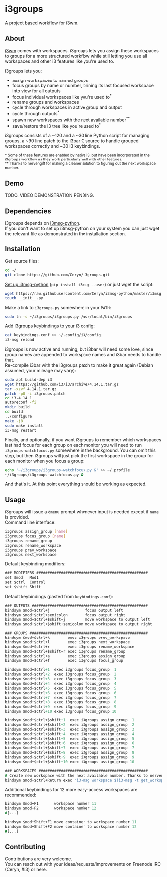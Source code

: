 i3groups
===
A project based workflow for [i3wm](https://i3wm.org/).

About
---
[i3wm](https://i3wm.org/) comes with workspaces. i3groups lets you assign these workspaces to groups for a more structured workflow while still letting you use all workspaces and other i3 features like you're used to.

i3groups lets you:
* assign workspaces to named groups
* focus groups by name or number, brining its last focused workspace into view for all outputs
* focus individual workspaces like you're used to<sup>\*</sup>
* rename groups and workspaces
* cycle through workspaces in active group and output
* cycle through outputs<sup>\*</sup>
* spawn new workspaces with the next available number<sup>\*\*</sup>
* save/restore the i3 tree like you're used to<sup>\*</sup>

i3groups consists of a ~120 and a ~30 line Python script for managing groups, a ~90 line patch to the i3bar C source to handle grouped workspaces correctly and ~30 i3 keybindings.

<sub>\* Some of these features are enabled by native i3, but have been incorporated in the i3groups workflow as they work particularly well with other features.</sub>  
<sup>\*\* Thanks to nervengift for making a cleaner solution to figuring out the next workspace number.</sup>

Demo
---
TODO. VIDEO DEMONSTRATION PENDING.

Dependencies
---
i3groups depends on [i3msg-python](https://github.com/Ceryn/i3msg-python).  
If you don't want to set up i3msg-python on your system you can just wget the relevant file as demonstrated in the installation section.

Installation
---
Get source files:
```Bash
cd ~/
git clone https://github.com/Ceryn/i3groups.git
```

[Set up i3msg-python](https://github.com/Ceryn/i3msg-python) (`pip install i3msg --user`) or just wget the script:
```Bash
wget https://raw.githubusercontent.com/Ceryn/i3msg-python/master/i3msg.py
touch __init__.py
```

Make a link to `i3groups.py` somewhere in your `PATH`:
```Bash
sudo ln -s ~/i3groups/i3groups.py /usr/local/bin/i3groups
```

Add i3groups keybindings to your i3 config:
```Bash
cat keybindings.conf >> ~/.config/i3/config
i3-msg reload
```

i3groups is now active and running, but i3bar will need some love, since group names are appended to workspace names and i3bar needs to handle that.  
Re-compile i3bar with the i3groups patch to make it great again (Debian assumed, your mileage may vary):
```Bash
sudo apt build-dep i3
wget https://github.com/i3/i3/archive/4.14.1.tar.gz
tar -xzvf 4.14.1.tar.gz
patch -p0 -i i3groups.patch
cd i3-4.14.1
autoreconf -fi
mkdir build
cd build
../configure
make -j8
sudo make install
i3-msg restart
```

Finally, and optionally, if you want i3groups to remember which workspaces last had focus for each group on each monitor you will need to run `i3groups-watchfocus.py` somewhere in the background. You can omit this step, but then i3groups will just pick the first workspace in the group for each monitor when you focus a group:
```Bash
echo '~/i3groups/i3groups-watchfocus.py &' >> ~/.profile
~/i3groups/i3groups-watchfocus.py &
```

And that's it. At this point everything should be working as expected.

Usage
---
i3groups will issue a `dmenu` prompt whenever input is needed except if `name` is provided.  
Command line interface:
```Bash
i3groups assign_group [name]
i3groups focus_group [name]
i3groups rename_group
i3groups rename_workspace
i3groups prev_workspace
i3groups next_workspace
```

Default keybinding modifiers:
```i3
### MODIFIERS ##################################################
set $mod   Mod1
set $ctrl  Control
set $shift Shift
```

Default keybindings (pasted from `keybindings.conf`):
```i3
### OUTPUTS ####################################################
bindsym $mod+$ctrl+j                focus output left
bindsym $mod+$ctrl+semicolon        focus output right
bindsym $mod+$ctrl+$shift+j         move workspace to output left
bindsym $mod+$ctrl+$shift+semicolon move workspace to output right

### GROUPS #####################################################
bindsym $mod+$ctrl+k        exec i3groups prev_workspace
bindsym $mod+$ctrl+l        exec i3groups next_workspace
bindsym $mod+$ctrl+r        exec i3groups rename_workspace
bindsym $mod+$ctrl+$shift+r exec i3groups rename_group
bindsym $mod+$ctrl+a        exec i3groups assign_group
bindsym $mod+$ctrl+f        exec i3groups focus_group

bindsym $mod+$ctrl+1  exec i3groups focus_group  1
bindsym $mod+$ctrl+2  exec i3groups focus_group  2
bindsym $mod+$ctrl+3  exec i3groups focus_group  3
bindsym $mod+$ctrl+4  exec i3groups focus_group  4
bindsym $mod+$ctrl+5  exec i3groups focus_group  5
bindsym $mod+$ctrl+6  exec i3groups focus_group  6
bindsym $mod+$ctrl+7  exec i3groups focus_group  7
bindsym $mod+$ctrl+8  exec i3groups focus_group  8
bindsym $mod+$ctrl+9  exec i3groups focus_group  9
bindsym $mod+$ctrl+10 exec i3groups focus_group 10

bindsym $mod+$ctrl+$shift+1  exec i3groups assign_group  1
bindsym $mod+$ctrl+$shift+2  exec i3groups assign_group  2
bindsym $mod+$ctrl+$shift+3  exec i3groups assign_group  3
bindsym $mod+$ctrl+$shift+4  exec i3groups assign_group  4
bindsym $mod+$ctrl+$shift+5  exec i3groups assign_group  5
bindsym $mod+$ctrl+$shift+6  exec i3groups assign_group  6
bindsym $mod+$ctrl+$shift+7  exec i3groups assign_group  7
bindsym $mod+$ctrl+$shift+8  exec i3groups assign_group  8
bindsym $mod+$ctrl+$shift+9  exec i3groups assign_group  9
bindsym $mod+$ctrl+$shift+10 exec i3groups assign_group 10

### WORKSPACES #################################################
# Create new workspace with the next available number. Thanks to nervengift.
bindsym $mod+$ctrl+Return exec "i3-msg workspace $(i3-msg -t get_workspaces | jq 'map(.num) | . + [0] | sort | . - [-1] | map(.+1) - . | .[0]')"
```

Additional keybindings for 12 more easy-access workspaces are recommended:
```i3
bindsym $mod+F1       workspace number 11
bindsym $mod+F2       workspace number 12
#[...]

bindsym $mod+Shift+F1 move container to workspace number 11
bindsym $mod+Shift+F2 move container to workspace number 12
#[...]
```

Contributing
---
Contributions are very welcome.  
You can reach out with your ideas/requests/improvements on Freenode IRC (Ceryn, #i3) or here.
